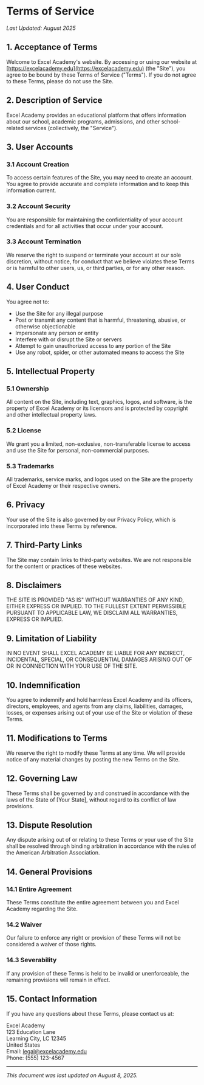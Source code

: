 # Terms of Service

*Last Updated: August 2025*

## 1. Acceptance of Terms

Welcome to Excel Academy's website. By accessing or using our website at [https://excelacademy.edu](https://excelacademy.edu) (the "Site"), you agree to be bound by these Terms of Service ("Terms"). If you do not agree to these Terms, please do not use the Site.

## 2. Description of Service

Excel Academy provides an educational platform that offers information about our school, academic programs, admissions, and other school-related services (collectively, the "Service").

## 3. User Accounts

### 3.1 Account Creation
To access certain features of the Site, you may need to create an account. You agree to provide accurate and complete information and to keep this information current.

### 3.2 Account Security
You are responsible for maintaining the confidentiality of your account credentials and for all activities that occur under your account.

### 3.3 Account Termination
We reserve the right to suspend or terminate your account at our sole discretion, without notice, for conduct that we believe violates these Terms or is harmful to other users, us, or third parties, or for any other reason.

## 4. User Conduct

You agree not to:
- Use the Site for any illegal purpose
- Post or transmit any content that is harmful, threatening, abusive, or otherwise objectionable
- Impersonate any person or entity
- Interfere with or disrupt the Site or servers
- Attempt to gain unauthorized access to any portion of the Site
- Use any robot, spider, or other automated means to access the Site

## 5. Intellectual Property

### 5.1 Ownership
All content on the Site, including text, graphics, logos, and software, is the property of Excel Academy or its licensors and is protected by copyright and other intellectual property laws.

### 5.2 License
We grant you a limited, non-exclusive, non-transferable license to access and use the Site for personal, non-commercial purposes.

### 5.3 Trademarks
All trademarks, service marks, and logos used on the Site are the property of Excel Academy or their respective owners.

## 6. Privacy

Your use of the Site is also governed by our Privacy Policy, which is incorporated into these Terms by reference.

## 7. Third-Party Links

The Site may contain links to third-party websites. We are not responsible for the content or practices of these websites.

## 8. Disclaimers

THE SITE IS PROVIDED "AS IS" WITHOUT WARRANTIES OF ANY KIND, EITHER EXPRESS OR IMPLIED. TO THE FULLEST EXTENT PERMISSIBLE PURSUANT TO APPLICABLE LAW, WE DISCLAIM ALL WARRANTIES, EXPRESS OR IMPLIED.

## 9. Limitation of Liability

IN NO EVENT SHALL EXCEL ACADEMY BE LIABLE FOR ANY INDIRECT, INCIDENTAL, SPECIAL, OR CONSEQUENTIAL DAMAGES ARISING OUT OF OR IN CONNECTION WITH YOUR USE OF THE SITE.

## 10. Indemnification

You agree to indemnify and hold harmless Excel Academy and its officers, directors, employees, and agents from any claims, liabilities, damages, losses, or expenses arising out of your use of the Site or violation of these Terms.

## 11. Modifications to Terms

We reserve the right to modify these Terms at any time. We will provide notice of any material changes by posting the new Terms on the Site.

## 12. Governing Law

These Terms shall be governed by and construed in accordance with the laws of the State of [Your State], without regard to its conflict of law provisions.

## 13. Dispute Resolution

Any dispute arising out of or relating to these Terms or your use of the Site shall be resolved through binding arbitration in accordance with the rules of the American Arbitration Association.

## 14. General Provisions

### 14.1 Entire Agreement
These Terms constitute the entire agreement between you and Excel Academy regarding the Site.

### 14.2 Waiver
Our failure to enforce any right or provision of these Terms will not be considered a waiver of those rights.

### 14.3 Severability
If any provision of these Terms is held to be invalid or unenforceable, the remaining provisions will remain in effect.

## 15. Contact Information

If you have any questions about these Terms, please contact us at:

Excel Academy  
123 Education Lane  
Learning City, LC 12345  
United States  
Email: [legal@excelacademy.edu](mailto:legal@excelacademy.edu)  
Phone: (555) 123-4567

---
*This document was last updated on August 8, 2025.*
